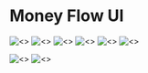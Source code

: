 
# **Money Flow UI**

<!-- ![<>](/images/MONEY.gif) -->
![<>](/assets/images/MONEY.gif)
![<>](/flutter_01.png)
![<>](/flutter_02.png)
![<>](/flutter_06.png)
![<>](/flutter_07.png)
![<>](/flutter_08.png)

![<>](/flutter_04.png)
![<>](/flutter_05.png)
<!-- ![<>](/flutter_05.png) -->




